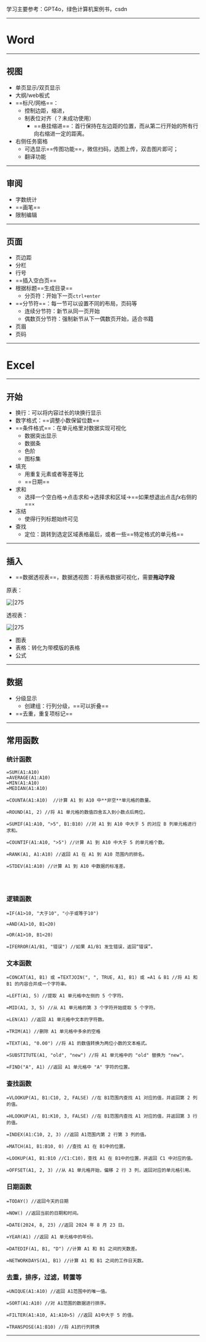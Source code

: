 学习主要参考：GPT4o，绿色计算机案例书，csdn

---
# Word

---
## 视图

* 单页显示/双页显示
* 大纲/web板式
* ==标尺/网格==：
	* 控制边距，缩进，
	* 制表位对齐（？未成功使用）
		* ==悬挂缩进==：首行保持在左边距的位置，而从第二行开始的所有行向右缩进一定的距离。
* 右侧任务窗格
	* 可选显示==传图功能==，微信扫码，选图上传，双击图片即可；
	* 翻译功能

---
## 审阅

* 字数统计
* ==画笔==
* 限制编辑

---
## 页面

* 页边距
* 分栏
* 行号
* ==插入空白页==
* 根据标题==生成目录==
	* 分页符：开始下一页`ctrl+enter`
* ==分节符==：每一节可以设置不同的布局，页码等
	* 连续分节符：新节从同一页开始
	* 偶数页分节符：强制新节从下一偶数页开始，适合书籍
* 页眉
* 页码

---

# Excel

---

## 开始

* 换行：可以将内容过长的块换行显示
* 数字格式：==调整小数保留位数==
* ==条件格式==：在单元格里对数据实现可视化
	* 数据突出显示
	* 数据条
	* 色阶
	* 图标集
* 填充
	* 用重复元素或者等差等比
	* ==日期==
* 求和
	* 选择一个空白格→点击求和→选择求和区域→==如果想退出点击$fx$右侧的==`×`
* 冻结
	* 使得行列标题始终可见
* 查找
	* 定位：跳转到选定区域表格最后，或者一些==特定格式的单元格==

---

## 插入
* ==数据透视表==，数据透视图：将表格数据可视化，需要**拖动字段**

原表：

![|275](image-20240825075129676.png)

透视表：

![|275](image-20240825075141480.png)


* 图表
* 表格：转化为带模版的表格
* 公式

---
## 数据

* 分级显示
	* 创建组：行列分级，==可以折叠==
* ==去重，重复项标记==

---
## 常用函数

### 统计函数

```excel
=SUM(A1:A10)
=AVERAGE(A1:A10)
=MIN(A1:A10)
=MEDIAN(A1:A10)

=COUNTA(A1:A10)  //计算 A1 到 A10 中**非空**单元格的数量。

=ROUND(A1, 2) //将 A1 单元格的数值四舍五入到小数点后两位。

=SUMIF(A1:A10, ">5", B1:B10) //对 A1 到 A10 中大于 5 的对应 B 列单元格进行求和。

=COUNTIF(A1:A10, ">5") //计算 A1 到 A10 中大于 5 的单元格个数。

=RANK(A1, A1:A10) //返回 A1 在 A1 到 A10 范围内的排名。

=STDEV(A1:A10) //计算 A1 到 A10 中数据的标准差。




```

### 逻辑函数

```excel
=IF(A1>10, "大于10", "小于或等于10")

=AND(A1>10, B1<20)

=OR(A1>10, B1<20)

=IFERROR(A1/B1, "错误") //如果 A1/B1 发生错误，返回“错误”。
```

### 文本函数

```Excel
=CONCAT(A1, B1) 或 =TEXTJOIN(", ", TRUE, A1, B1) 或 =A1 & B1 //将 A1 和 B1 的内容合并成一个字符串。

=LEFT(A1, 5) //提取 A1 单元格中左侧的 5 个字符。

=MID(A1, 3, 5) //从 A1 单元格的第 3 个字符开始提取 5 个字符。

=LEN(A1) //返回 A1 单元格中文本的字符数。

=TRIM(A1) //删除 A1 单元格中多余的空格

=TEXT(A1, "0.00") //将 A1 的数值转换为两位小数的文本格式。

=SUBSTITUTE(A1, "old", "new") //将 A1 单元格中的 "old" 替换为 "new"。

=FIND("A", A1) //返回 A1 单元格中 "A" 字符的位置。

```

### 查找函数

```Excel
=VLOOKUP(A1, B1:C10, 2, FALSE) //在 B1范围内查找 A1 对应的值，并返回第 2 列的值。

=HLOOKUP(A1, B1:K10, 3, FALSE) //在 B1范围内查找 A1 对应的值，并返回第 3 行的值。

=INDEX(A1:C10, 2, 3) //返回 A1范围内第 2 行第 3 列的值。

=MATCH(A1, B1:B10, 0) //查找 A1 在 B1中的位置。

=LOOKUP(A1, B1:B10 //C1:C10)，查找 A1 在 B1中的位置，并返回 C1 中对应的值。

=OFFSET(A1, 2, 3) //从 A1 单元格开始，偏移 2 行 3 列，返回对应的单元格引用。

```

### 日期函数

```excel
=TODAY() //返回今天的日期

=NOW() //返回当前的日期和时间。

=DATE(2024, 8, 23) //返回 2024 年 8 月 23 日。

=YEAR(A1) //返回 A1 单元格中的年份。

=DATEDIF(A1, B1, "D") //计算 A1 和 B1 之间的天数差。

=NETWORKDAYS(A1, B1) //计算 A1 和 B1 之间的工作日天数。
```

### 去重，排序，过滤，转置等

```excel
=UNIQUE(A1:A10) //返回 A1范围中的唯一值。

=SORT(A1:A10) //对 A1范围的数据进行排序。

=FILTER(A1:A10, A1:A10>5) //返回 A1中大于 5 的值。

=TRANSPOSE(A1:B10) //将 A1的行列转换

```

---





